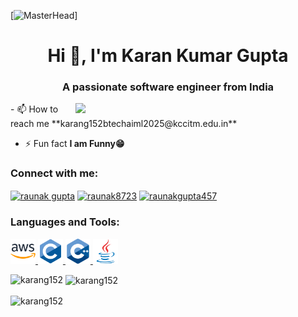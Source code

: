 [![MasterHead](https://raw.githubusercontent.com/PolarBearGG/PolarBearGG/master/web-developer.gif)]
<h1 align="center">Hi 👋, I'm Karan Kumar Gupta</h1>
<h3 align="center">A passionate software engineer from India</h3>
<img align="right" width="400" src="https://repository-images.githubusercontent.com/462900780/0a10af70-6cbf-46df-9071-0ff586a3b1d6">
- 📫 How to reach me **karang152btechaiml2025@kccitm.edu.in**

- ⚡ Fun fact **I am Funny😁**

<h3 align="left">Connect with me:</h3>
<p align="left">
<a href="https://linkedin.com/in/karan kumar gupta" target="blank"><img align="center" src="https://raw.githubusercontent.com/rahuldkjain/github-profile-readme-generator/master/src/images/icons/Social/linked-in-alt.svg" alt="raunak gupta" height="30" width="40" /></a>
<a href="https://instagram.com/karangupta__1502" target="blank"><img align="center" src="https://raw.githubusercontent.com/rahuldkjain/github-profile-readme-generator/master/src/images/icons/Social/instagram.svg" alt="raunak8723" height="30" width="40" /></a>
<a href="https://www.hackerrank.com/karang152btecha1?hr_r=1" target="blank"><img align="center" src="https://raw.githubusercontent.com/rahuldkjain/github-profile-readme-generator/master/src/images/icons/Social/hackerrank.svg" alt="raunakgupta457" height="30" width="40" /></a>
</p>

<h3 align="left">Languages and Tools:</h3>
<p align="left"> <a href="https://aws.amazon.com" target="_blank" rel="noreferrer"> <img src="https://raw.githubusercontent.com/devicons/devicon/master/icons/amazonwebservices/amazonwebservices-original-wordmark.svg" alt="aws" width="40" height="40"/> </a> <a href="https://www.cprogramming.com/" target="_blank" rel="noreferrer"> <img src="https://raw.githubusercontent.com/devicons/devicon/master/icons/c/c-original.svg" alt="c" width="40" height="40"/> </a> <a href="https://www.w3schools.com/cpp/" target="_blank" rel="noreferrer"> <img src="https://raw.githubusercontent.com/devicons/devicon/master/icons/cplusplus/cplusplus-original.svg" alt="cplusplus" width="40" height="40"/> </a> <a href="https://www.java.com" target="_blank" rel="noreferrer"> <img src="https://raw.githubusercontent.com/devicons/devicon/master/icons/java/java-original.svg" alt="java" width="40" height="40"/> </a> </p>

<p><img align="left" src="https://github-readme-stats.vercel.app/api/top-langs?username=karang152&show_icons=true&locale=en&layout=compact" alt="karang152" /></p>

<p>&nbsp;<img align="center" src="https://github-readme-stats.vercel.app/api?username=karang152&show_icons=true&locale=en" alt="karang152" /></p>

<p><img align="center" src="https://github-readme-streak-stats.herokuapp.com/?user=karang152&" alt="karang152" /></p>
